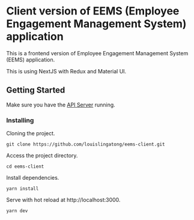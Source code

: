 # Client version of EEMS (Employee Engagement Management System) application

This is a frontend version of Employee Engagement Management System (EEMS) application.

This is using NextJS with Redux and Material UI.

## Getting Started

Make sure you have the [API Server](https://github.com/louislingatong/eems-server) running.

### Installing

Cloning the project.
```
git clone https://github.com/louislingatong/eems-client.git
```

Access the project directory.
```
cd eems-client
```

Install dependencies.
```
yarn install
```

Serve with hot reload at http://localhost:3000.
```
yarn dev
```
